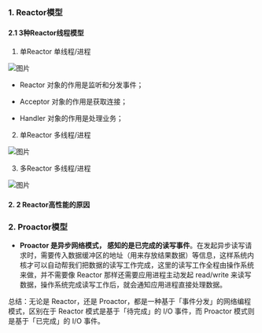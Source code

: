 ### 1. Reactor模型

#### 2.1 3种Reactor线程模型

1. 单Reactor 单线程/进程

![图片](https://mmbiz.qpic.cn/mmbiz_png/J0g14CUwaZcvaLVakREneqAvT5K3bknhx9Rl8jEhn0sLY5qEFPz7wNkLIkIu4fxEWrZcx2N8hpXOd23ZtfkyibA/640?wx_fmt=png&tp=webp&wxfrom=5&wx_lazy=1&wx_co=1)

- Reactor 对象的作用是监听和分发事件；

- Acceptor 对象的作用是获取连接；

- Handler 对象的作用是处理业务；

  

2. 单Reactor 多线程/进程

![图片](https://mmbiz.qpic.cn/mmbiz_png/J0g14CUwaZcvaLVakREneqAvT5K3bknhxqr0wQngia4aqVnGbp5czApKH9SJOvRjMglS9fgxzZ2t8QFhq8E634Q/640?wx_fmt=png&tp=webp&wxfrom=5&wx_lazy=1&wx_co=1)

3. 多Reactor 多线程/进程

![图片](https://mmbiz.qpic.cn/mmbiz_png/J0g14CUwaZcvaLVakREneqAvT5K3bknhS0hQ9ibrBOtDBQGkNQgTaD0BwpoibrVwv9Uq4hbEP3VGUcYChoia3UjmA/640?wx_fmt=png&tp=webp&wxfrom=5&wx_lazy=1&wx_co=1)



#### 2. 2 Reactor高性能的原因



### 2. Proactor模型

- **Proactor 是异步网络模式， 感知的是已完成的读写事件**。在发起异步读写请求时，需要传入数据缓冲区的地址（用来存放结果数据）等信息，这样系统内核才可以自动帮我们把数据的读写工作完成，这里的读写工作全程由操作系统来做，并不需要像 Reactor 那样还需要应用进程主动发起 read/write 来读写数据，操作系统完成读写工作后，就会通知应用进程直接处理数据。



总结：无论是 Reactor，还是 Proactor，都是一种基于「事件分发」的网络编程模式，区别在于 Reactor 模式是基于「待完成」的 I/O 事件，而 Proactor 模式则是基于「已完成」的 I/O 事件。